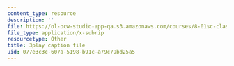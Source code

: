 ```yaml
---
content_type: resource
description: ''
file: https://ol-ocw-studio-app-qa.s3.amazonaws.com/courses/8-01sc-classical-mechanics-fall-2016/077e3c3c607a5198b91ca79c79bd25a5_kJxsMnRZXqE.vtt
file_type: application/x-subrip
resourcetype: Other
title: 3play caption file
uid: 077e3c3c-607a-5198-b91c-a79c79bd25a5
---
```

